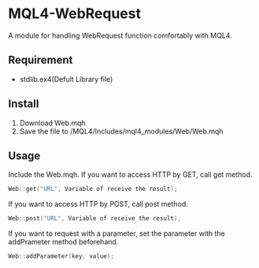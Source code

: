 # MQL4-WebRequest
A module for handling WebRequest function comfortably with MQL4.


## Requirement
- stdlib.ex4(Defult Library file)


## Install
1. Download Web.mqh
2. Save the file to /MQL4/Includes/mql4_modules/Web/Web.mqh


## Usage
Include the Web.mqh.
If you want to access HTTP by GET, call get method.
``` cpp
Web::get("URL", Variable of receive the result);
```

If you want to access HTTP by POST, call post method.
``` cpp
Web::post("URL", Variable of receive the result);
```

If you want to request with a parameter, set the parameter with the addPrameter method beforehand.
``` cpp
Web::addParameter(key, value);
```
